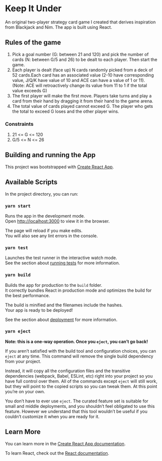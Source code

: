 # Keep It Under

An original two-player strategy card game I created that derives inspiration from Blackjack and Nim. The app is built using React.

## Rules of the game

1. Pick a goal number (G: between 21 and 120) and pick the number of cards (N: between G/5 and 26) to be dealt to each player. Then start the game.
2. Each player is dealt (face up) N cards randomly picked from a deck of 52 cards.Each card has an associated value (2-10 have corresponding value, J/Q/K have value of 10 and ACE can have a value of 1 or 11). (Note: ACE will retroactively change its value from 11 to 1 if the total value exceeds G)
3. The first player will make the first move. Players take turns and play a card from their hand by dragging it from their hand to the game arena.
4. The total value of cards played cannot exceed G. The player who gets the total to exceed G loses and the other player wins.

### Constraints

1. 21 <= G <= 120
2. G/5 <= N <= 26

## Building and running the App

This project was bootstrapped with [Create React App](https://github.com/facebook/create-react-app).

## Available Scripts

In the project directory, you can run:

### `yarn start`

Runs the app in the development mode.\
Open [http://localhost:3000](http://localhost:3000) to view it in the browser.

The page will reload if you make edits.\
You will also see any lint errors in the console.

### `yarn test`

Launches the test runner in the interactive watch mode.\
See the section about [running tests](https://facebook.github.io/create-react-app/docs/running-tests) for more information.

### `yarn build`

Builds the app for production to the `build` folder.\
It correctly bundles React in production mode and optimizes the build for the best performance.

The build is minified and the filenames include the hashes.\
Your app is ready to be deployed!

See the section about [deployment](https://facebook.github.io/create-react-app/docs/deployment) for more information.

### `yarn eject`

**Note: this is a one-way operation. Once you `eject`, you can’t go back!**

If you aren’t satisfied with the build tool and configuration choices, you can `eject` at any time. This command will remove the single build dependency from your project.

Instead, it will copy all the configuration files and the transitive dependencies (webpack, Babel, ESLint, etc) right into your project so you have full control over them. All of the commands except `eject` will still work, but they will point to the copied scripts so you can tweak them. At this point you’re on your own.

You don’t have to ever use `eject`. The curated feature set is suitable for small and middle deployments, and you shouldn’t feel obligated to use this feature. However we understand that this tool wouldn’t be useful if you couldn’t customize it when you are ready for it.

## Learn More

You can learn more in the [Create React App documentation](https://facebook.github.io/create-react-app/docs/getting-started).

To learn React, check out the [React documentation](https://reactjs.org/).

